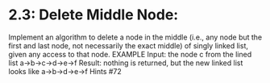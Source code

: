 # 2.3: Delete Middle Node:
Implement an algorithm to delete a node in the middle (i.e., any node but
the first and last node, not necessarily the exact middle) of singly linked list, given any access to that node. 
EXAMPLE
Input: the node c from the lined list a->b->c->d->e->f
Result: nothing is returned, but the new linked list looks like a->b->d->e->f
Hints #72
